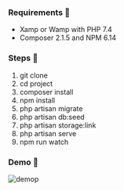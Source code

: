 ### Requirements 🧐

-   Xamp or Wamp with PHP 7.4
-   Composer 2.1.5 and NPM 6.14

### Steps 👣 

1) git clone
2) cd project
3) composer install
4) npm install
5) php artisan migrate
6) php artisan db:seed
7) php artisan storage:link
8) php artisan serve
9) npm run watch

### Demo 👀
![demop](https://user-images.githubusercontent.com/24982317/132621589-dc8838bb-2218-41d0-8865-6ee4cd81cfd7.jpg)
